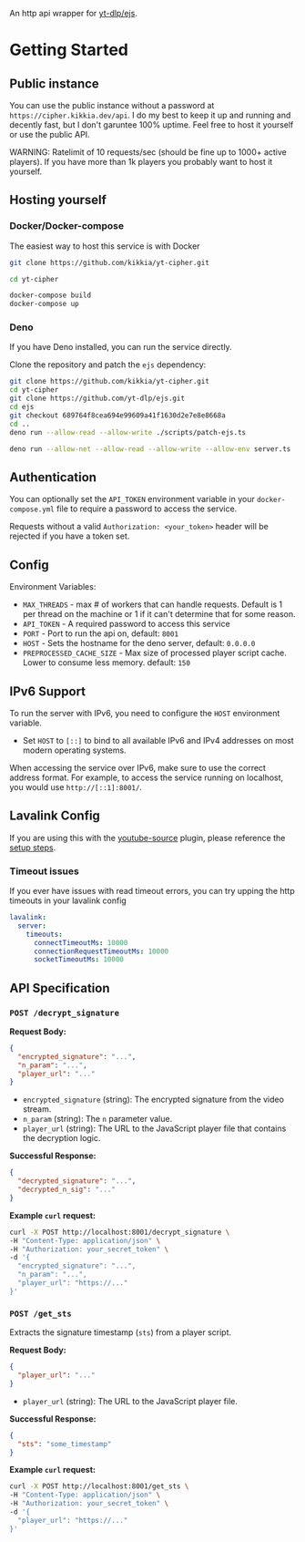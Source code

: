 An http api wrapper for [yt-dlp/ejs](https://github.com/yt-dlp/ejs).

# Getting Started

## Public instance

You can use the public instance without a password at `https://cipher.kikkia.dev/api`. 
I do my best to keep it up and running and decently fast, but I don't garuntee 100% uptime. Feel free to host it yourself or use the public API.

WARNING: Ratelimit of 10 requests/sec (should be fine up to 1000+ active players). If you have more than 1k players you probably want to host it yourself.

## Hosting yourself

### Docker/Docker-compose

The easiest way to host this service is with Docker

```bash
git clone https://github.com/kikkia/yt-cipher.git

cd yt-cipher

docker-compose build
docker-compose up
```

### Deno

If you have Deno installed, you can run the service directly.

Clone the repository and patch the `ejs` dependency:

```bash
git clone https://github.com/kikkia/yt-cipher.git
cd yt-cipher
git clone https://github.com/yt-dlp/ejs.git
cd ejs
git checkout 689764f8cea694e99609a41f1630d2e7e8e8668a
cd ..
deno run --allow-read --allow-write ./scripts/patch-ejs.ts
```

```bash
deno run --allow-net --allow-read --allow-write --allow-env server.ts
```

## Authentication

You can optionally set the `API_TOKEN` environment variable in your `docker-compose.yml` file to require a password to access the service.

Requests without a valid `Authorization: <your_token>` header will be rejected if you have a token set.

## Config

Environment Variables:
- `MAX_THREADS` - max # of workers that can handle requests. Default is 1 per thread on the machine or 1 if it can't determine that for some reason. 
- `API_TOKEN` - A required password to access this service
- `PORT` - Port to run the api on, default: `8001`
- `HOST` - Sets the hostname for the deno server, default: `0.0.0.0`
- `PREPROCESSED_CACHE_SIZE` - Max size of processed player script cache. Lower to consume less memory. default: `150`

## IPv6 Support

To run the server with IPv6, you need to configure the `HOST` environment variable.

- Set `HOST` to `[::]` to bind to all available IPv6 and IPv4 addresses on most modern operating systems.

When accessing the service over IPv6, make sure to use the correct address format. For example, to access the service running on localhost, you would use `http://[::1]:8001/`.

## Lavalink Config

If you are using this with the [youtube-source](https://github.com/lavalink-devs/youtube-source) plugin, please reference the [setup steps](https://github.com/lavalink-devs/youtube-source?tab=readme-ov-file#using-a-remote-cipher-server).

### Timeout issues
If you ever have issues with read timeout errors, you can try upping the http timeouts in your lavalink config
```yaml
lavalink:
  server:
    timeouts:
      connectTimeoutMs: 10000
      connectionRequestTimeoutMs: 10000
      socketTimeoutMs: 10000
```

## API Specification

### `POST /decrypt_signature`

**Request Body:**

```json
{
  "encrypted_signature": "...",
  "n_param": "...",
  "player_url": "..."
}
```

- `encrypted_signature` (string): The encrypted signature from the video stream.
- `n_param` (string): The `n` parameter value.
- `player_url` (string): The URL to the JavaScript player file that contains the decryption logic.

**Successful Response:**

```json
{
  "decrypted_signature": "...",
  "decrypted_n_sig": "..."
}
```

**Example `curl` request:**

```bash
curl -X POST http://localhost:8001/decrypt_signature \
-H "Content-Type: application/json" \
-H "Authorization: your_secret_token" \
-d '{
  "encrypted_signature": "...",
  "n_param": "...",
  "player_url": "https://..."
}'
```

### `POST /get_sts`

Extracts the signature timestamp (`sts`) from a player script.

**Request Body:**

```json
{
  "player_url": "..."
}
```

- `player_url` (string): The URL to the JavaScript player file.

**Successful Response:**

```json
{
  "sts": "some_timestamp"
}
```

**Example `curl` request:**

```bash
curl -X POST http://localhost:8001/get_sts \
-H "Content-Type: application/json" \
-H "Authorization: your_secret_token" \
-d '{
  "player_url": "https://..."
}'
```
